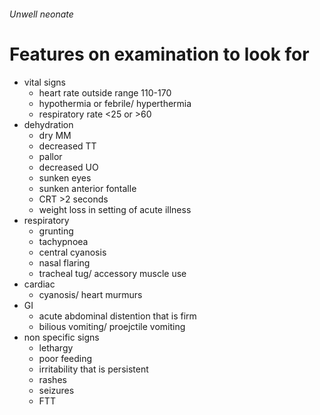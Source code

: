 ###### Unwell neonate

# Features on examination to look for 
- vital signs
    + heart rate outside range 110-170
    + hypothermia or febrile/ hyperthermia
    + respiratory rate <25 or >60
- dehydration
    + dry MM
    + decreased TT
    + pallor
    + decreased UO
    + sunken eyes
    + sunken anterior fontalle 
    + CRT >2 seconds
    + weight loss in setting of acute illness 
- respiratory
    + grunting
    + tachypnoea
    + central cyanosis
    + nasal flaring
    + tracheal tug/ accessory muscle use
- cardiac
    + cyanosis/ heart murmurs
- GI
    + acute abdominal distention that is firm
    + bilious vomiting/ proejctile vomiting
- non specific signs
    + lethargy
    + poor feeding
    + irritability that is persistent
    + rashes
    + seizures
    + FTT
